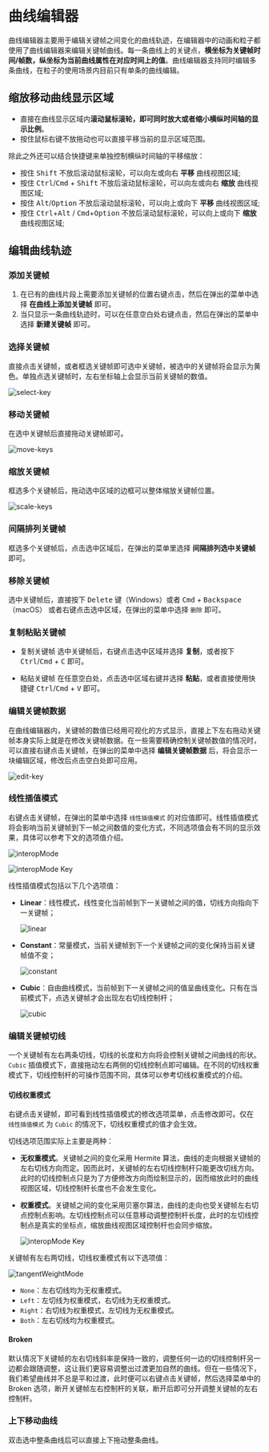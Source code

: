 # 曲线编辑器

曲线编辑器主要用于编辑关键帧之间变化的曲线轨迹，在编辑器中的动画和粒子都使用了曲线编辑器来编辑关键帧曲线。每一条曲线上的关键点，**横坐标为关键帧时间/帧数，纵坐标为当前曲线属性在对应时间上的值**。曲线编辑器支持同时编辑多条曲线，在粒子的使用场景内目前只有单条的曲线编辑。

## 缩放移动曲线显示区域

- 直接在曲线显示区域内**滚动鼠标滚轮，即可同时放大或者缩小横纵时间轴的显示比例**。
- 按住鼠标右键不放拖动也可以直接平移当前的显示区域范围。

除此之外还可以结合快捷键来单独控制横纵时间轴的平移缩放：

- 按住 <kbd>Shift</kbd> 不放后滚动鼠标滚轮，可以向左或向右 **平移** 曲线视图区域;
- 按住 <kbd>Ctrl</kbd>/<kbd>Cmd</kbd> + <kbd>Shift</kbd> 不放后滚动鼠标滚轮，可以向左或向右 **缩放** 曲线视图区域;
- 按住 <kbd>Alt</kbd>/<kbd>Option</kbd> 不放后滚动鼠标滚轮，可以向上或向下 **平移** 曲线视图区域;
- 按住 <kbd>Ctrl</kbd>+<kbd>Alt</kbd> / <kbd>Cmd</kbd>+<kbd>Option</kbd> 不放后滚动鼠标滚轮，可以向上或向下 **缩放** 曲线视图区域;

## 编辑曲线轨迹

### 添加关键帧

1. 在已有的曲线片段上需要添加关键帧的位置右键点击，然后在弹出的菜单中选择 **在曲线上添加关键帧** 即可。
2. 当只显示一条曲线轨迹时，可以在任意空白处右键点击，然后在弹出的菜单中选择 **新建关键帧** 即可。

### 选择关键帧

直接点击关键帧，或者框选关键帧即可选中关键帧，被选中的关键帧将会显示为黄色。单独点选关键帧时，左右坐标轴上会显示当前关键帧的数值。

![select-key](animation-curve/select-key.gif)

### 移动关键帧

在选中关键帧后直接拖动关键帧即可。

![move-keys](animation-curve/move-keys.gif)

### 缩放关键帧

框选多个关键帧后，拖动选中区域的边框可以整体缩放关键帧位置。

![scale-keys](animation-curve/scale-keys.gif)

### 间隔排列关键帧

框选多个关键帧后，点击选中区域后，在弹出的菜单里选择 **间隔排列选中关键帧** 即可。

### 移除关键帧

选中关键帧后，直接按下 <kbd>Delete</kbd> 键（Windows）或者 <kbd>Cmd</kbd> + <kbd>Backspace</kbd>（macOS） 或者右键点击选中区域，在弹出的菜单中选择 `删除` 即可。

### 复制粘贴关键帧

- 复制关键帧
选中关键帧后，右键点击选中区域并选择 **复制**，或者按下 <kbd>Ctrl</kbd>/<kbd>Cmd</kbd> + <kbd>C</kbd> 即可。

- 粘贴关键帧
在任意空白处，点击选中区域右键并选择 **粘贴**，或者直接使用快捷键 <kbd>Ctrl</kbd>/<kbd>Cmd</kbd> + <kbd>V</kbd> 即可。

### 编辑关键帧数据

在曲线编辑器内，关键帧的数值已经用可视化的方式显示，直接上下左右拖动关键帧本身实际上就是在修改关键帧数据。在一些需要精确控制关键帧数值的情况时，可以直接右键点击关键帧，在弹出的菜单中选择 **编辑关键帧数据** 后，将会显示一块编辑区域，修改后点击空白处即可应用。

![edit-key](animation-curve/edit-key.png)

### 线性插值模式

右键点击关键帧，在弹出的菜单中选择 `线性插值模式` 的对应值即可。线性插值模式将会影响当前关键帧到下一帧之间数值的变化方式，不同选项值会有不同的显示效果，具体可以参考下文的选项值介绍。

![interopMode](./animation-curve/interopMode.png)

![interopMode Key](./animation-curve/interopMode-key.gif)

线性插值模式包括以下几个选项值：

- **Linear**：线性模式，线性变化当前帧到下一关键帧之间的值，切线方向指向下一关键帧；

    ![linear](animation-curve/linear.png)

- **Constant**：常量模式，当前关键帧到下一个关键帧之间的变化保持当前关键帧值不变；

    ![constant](animation-curve/constant.png)

- **Cubic**：自由曲线模式，当前帧到下一关键帧之间的值呈曲线变化。只有在当前模式下，点选关键帧才会出现左右切线控制杆；

    ![cubic](animation-curve/cubic.png)

### 编辑关键帧切线

一个关键帧有左右两条切线，切线的长度和方向将会控制关键帧之间曲线的形状。`Cubic` 插值模式下，直接拖动左右两侧的切线控制点即可编辑。在不同的切线权重模式下，切线控制杆的可操作范围不同，具体可以参考切线权重模式的介绍。

#### 切线权重模式

右键点击关键帧，即可看到线性插值模式的修改选项菜单，点击修改即可。仅在 `线性插值模式` 为 `Cubic` 的情况下，切线权重模式的值才会生效。

切线选项范围实际上主要是两种：

- **无权重模式**。关键帧之间的变化采用 Hermite 算法，曲线的走向根据关键帧的左右切线方向而定。因而此时，关键帧的左右切线控制杆只能更改切线方向。此时的切线控制点只是为了方便修改方向而绘制显示的，因而缩放此时的曲线视图区域，切线控制杆长度也不会发生变化。

- **权重模式**。关键帧之间的变化采用贝塞尔算法，曲线的走向也受关键帧左右切点控制点影响。左切线控制点可以任意移动调整控制杆长度，此时的左切线控制点是真实的坐标点，缩放曲线视图区域控制杆也会同步缩放。

    ![interopMode Key](./animation-curve/tangentWeightMode-key.gif)

关键帧有左右两切线，切线权重模式有以下选项值：

![tangentWeightMode](./animation-curve/tangentWeightMode.png)

- `None`：左右切线均为无权重模式。
- `Left`：左切线为权重模式，右切线为无权重模式。
- `Right`：右切线为权重模式，左切线为无权重模式。
- `Both`：左右切线均为权重模式。

#### Broken

默认情况下关键帧的左右切线斜率是保持一致的，调整任何一边的切线控制杆另一边都会跟随调整，这让我们更容易调整出过渡更加自然的曲线。但在一些情况下，我们希望曲线并不总是平和过渡，此时便可以右键点击关键帧，然后选择菜单中的 Broken 选项，断开关键帧左右控制杆的关联，断开后即可分开调整关键帧的左右控制杆。


### 上下移动曲线

双击选中整条曲线后可以直接上下拖动整条曲线。
